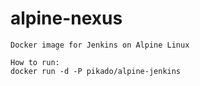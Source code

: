 # alpine-nexus
```
Docker image for Jenkins on Alpine Linux

How to run:
docker run -d -P pikado/alpine-jenkins
```
